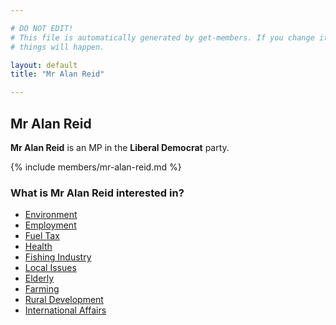 ```yaml
---

# DO NOT EDIT!
# This file is automatically generated by get-members. If you change it, bad
# things will happen.

layout: default
title: "Mr Alan Reid"

---
```


## Mr Alan Reid

**Mr Alan Reid** is an MP in the **Liberal Democrat** party.

{% include members/mr-alan-reid.md %}

### What is Mr Alan Reid interested in?


* [Environment](/interests/environment.html)
* [Employment](/interests/employment.html)
* [Fuel Tax](/interests/fuel-tax.html)
* [Health](/interests/health.html)
* [Fishing Industry](/interests/fishing-industry.html)
* [Local Issues](/interests/local-issues.html)
* [Elderly](/interests/elderly.html)
* [Farming](/interests/farming.html)
* [Rural Development](/interests/rural-development.html)
* [International Affairs](/interests/international-affairs.html)
